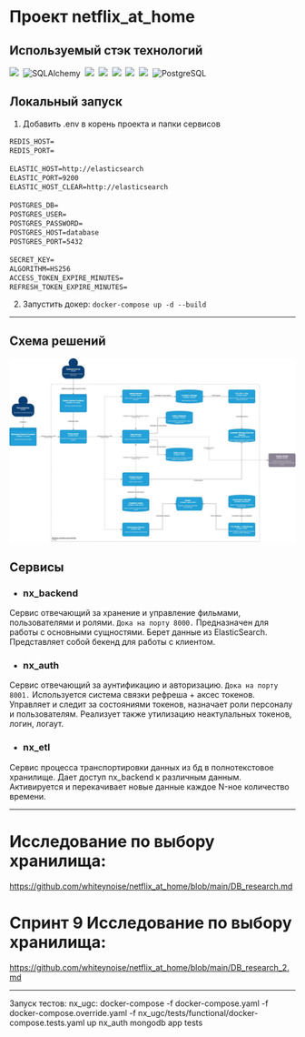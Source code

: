 # Проект netflix_at_home

## Используемый стэк технологий
<div>
    <img src="https://img.shields.io/badge/FastAPI-005571?style=flat&logo=fastapi"/>&nbsp;
    <img src="https://img.shields.io/badge/SqlAlchemy-%2307405e.svg?&style=flat&logo=SqlAlchemy&logoColor=white"alt="SQLAlchemy"/>&nbsp;
    <img src="https://img.shields.io/badge/docker-%230db7ed.svg?style=flat&logo=docker&logoColor=white"/>&nbsp;
    <img src="https://img.shields.io/badge/-Swagger-%23Clojure?style=flat&logo=swagger&logoColor=white"/>&nbsp;
    <img src="https://img.shields.io/badge/Alembic-%23075e.svg?&style=flat&logo=Alembic&logoColor=white"/>&nbsp;
    <img src="https://img.shields.io/badge/Pydantic-%23e75e.svg?&style=flat&logo=Alembic&logoColor=white"/>&nbsp;
    <img src="https://img.shields.io/badge/JWT-black?style=flat&logo=JSON%20web%20tokens"/>&nbsp;
    <img src="https://img.shields.io/badge/PostgreSQL-%23316192.svg?style=flat&logo=postgresql&logoColor=white" title="PostgreSQL" alt="PostgreSQL"/>&nbsp;
</div>

##  Локальный запуск

1) Добавить .env в корень проекта и папки сервисов
```
REDIS_HOST=
REDIS_PORT=

ELASTIC_HOST=http://elasticsearch
ELASTIC_PORT=9200
ELASTIC_HOST_CLEAR=http://elasticsearch

POSTGRES_DB=
POSTGRES_USER=
POSTGRES_PASSWORD=
POSTGRES_HOST=database
POSTGRES_PORT=5432

SECRET_KEY=
ALGORITHM=HS256
ACCESS_TOKEN_EXPIRE_MINUTES=
REFRESH_TOKEN_EXPIRE_MINUTES=
```
2. Запустить докер: ```docker-compose up -d --build```

---

## Схема решений
![схема](https://github.com/whiteynoise/netflix_at_home/blob/main/schema_.jpg)

## Сервисы

+ ### nx_backend
Сервис отвечающий за хранение и управление фильмами, пользователями и ролями. ```Дока на порту 8000.``` 
Предназначен для работы с основными сущностями. Берет данные из ElasticSearch.
Представляет собой бекенд для работы с клиентом.

+ ### nx_auth
Сервис отвечающий за аунтификацию и авторизацию. ```Дока на порту 8001.``` 
Используется система связки рефреша + аксес токенов. Управляет и следит за состояниями токенов, назначает роли персоналу и
пользователям. Реализует также утилизацию неактулальных токенов, логин, логаут.

+ ### nx_etl
Сервис процесса транспортировки данных из бд в полнотекстовое хранилище. Дает 
доступ nx_backend к различным данным. Активируется и перекачивает новые данные 
каждое N-ное количество времени.


---
# Исследование по выбору хранилища:
https://github.com/whiteynoise/netflix_at_home/blob/main/DB_research.md

# Спринт 9 Исследование по выбору хранилища:
https://github.com/whiteynoise/netflix_at_home/blob/main/DB_research_2.md

---
Запуск тестов:
nx_ugc: docker-compose -f docker-compose.yaml -f docker-compose.override.yaml -f nx_ugc/tests/functional/docker-compose.tests.yaml up nx_auth mongodb app tests
